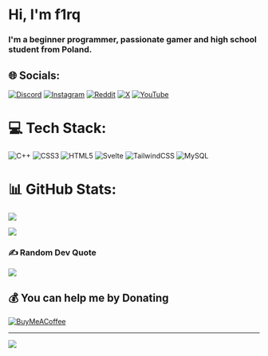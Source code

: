 <h1 align="left">Hi, I'm f1rq</h1>
<h3 align="left">I'm a beginner programmer, passionate gamer and high school student from Poland.</h3>

## 🌐 Socials:
[![Discord](https://img.shields.io/badge/Discord-%237289DA.svg?logo=discord&logoColor=white)](https://discord.gg/YU5yWFt7vB) [![Instagram](https://img.shields.io/badge/Instagram-%23E4405F.svg?logo=Instagram&logoColor=white)](https://instagram.com/_f1rq_) [![Reddit](https://img.shields.io/badge/Reddit-%23FF4500.svg?logo=Reddit&logoColor=white)](https://reddit.com/user/0firq) [![X](https://img.shields.io/badge/X-black.svg?logo=X&logoColor=white)](https://x.com/_f1rq_) [![YouTube](https://img.shields.io/badge/YouTube-%23FF0000.svg?logo=YouTube&logoColor=white)](https://youtube.com/@UC3_JW60T_NadY_JPmAyMq9g) 

# 💻 Tech Stack:
![C++](https://img.shields.io/badge/c++-%2300599C.svg?style=for-the-badge&logo=c%2B%2B&logoColor=white) ![CSS3](https://img.shields.io/badge/css3-%231572B6.svg?style=for-the-badge&logo=css3&logoColor=white) ![HTML5](https://img.shields.io/badge/html5-%23E34F26.svg?style=for-the-badge&logo=html5&logoColor=white) ![Svelte](https://img.shields.io/badge/svelte-%23f1413d.svg?style=for-the-badge&logo=svelte&logoColor=white) ![TailwindCSS](https://img.shields.io/badge/tailwindcss-%2338B2AC.svg?style=for-the-badge&logo=tailwind-css&logoColor=white) ![MySQL](https://img.shields.io/badge/mysql-%2300000f.svg?style=for-the-badge&logo=mysql&logoColor=white)
# 📊 GitHub Stats:
![](https://github-readme-stats.vercel.app/api?username=f1rq&theme=dark&hide_border=true&include_all_commits=false&count_private=false)<br/>
<!-- ![](https://github-readme-streak-stats.herokuapp.com/?user=f1rq&theme=dark&hide_border=true)<br/> -->
![](https://github-readme-stats.vercel.app/api/top-langs/?username=f1rq&theme=dark&hide_border=true&include_all_commits=false&count_private=false&layout=compact)

### ✍️ Random Dev Quote
![](https://quotes-github-readme.vercel.app/api?type=horizontal&theme=dark)
  ## 💰 You can help me by Donating
  [![BuyMeACoffee](https://img.shields.io/badge/Buy%20Me%20a%20Coffee-ffdd00?style=for-the-badge&logo=buy-me-a-coffee&logoColor=black)](https://buymeacoffee.com/f1rq) 

---
[![](https://visitcount.itsvg.in/api?id=f1rq&icon=0&color=12)](https://visitcount.itsvg.in)



  
<!-- Proudly created with GPRM ( https://gprm.itsvg.in ) -->

<!-- UNIX is basically a simple operating system, but you have to be a genius to understand the simplicity. 
~Dennis Ritchie -->
